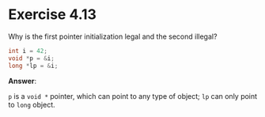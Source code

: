 # Exercise 4.13

Why is the first pointer initialization legal and the second illegal?

```cpp
int i = 42;
void *p = &i;
long *lp = &i;
```

**Answer**:

`p` is a `void *` pointer, which can point to any type of object; `lp` can only point to `long` object.